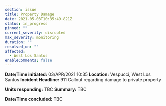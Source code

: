 ```yaml
---
section: issue
title: Property Damage
date: 2021-05-03T10:35:49.821Z
status: in_progress
pinned: ""
current_severity: disrupted
max_severity: monitoring
duration: ""
resolved_on: ""
affected:
  - West Los Santos
enableComments: false
---
```

**Date/Time initiated:** 03/APR/2021 10:35
**Location:** Vespucci, West Los Santos
**Incident Headline:** 911 Callout regarding damage to private property

**Units responding:** TBC
**Summary:** TBC

**Date/Time concluded:** TBC